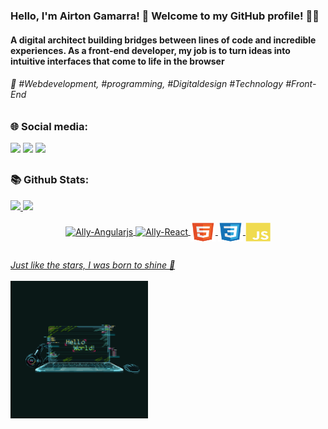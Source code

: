 <h3> Hello, I'm Airton Gamarra! 🌱 Welcome to my GitHub profile! 👋🏻 </h3>  
<h4>A digital architect building bridges between lines of code and incredible experiences. As a front-end developer, my job is to turn ideas into intuitive interfaces that come to life in the browser</h4>   
           
<h6> 💫 #Webdevelopment, #programming, #Digitaldesign #Technology #Front-End </h6>
   
## 
  
<h3> 🌐 Social media: <br></h3> 

<div>  

 
   <a href="https://www.instagram.com/airton_gamarra7/" target="_blank"><img src="https://img.shields.io/badge/Instagram-E4405F?style=for-the-badge&logo=instagram&logoColor=white" target="_blank"></a>
   <a href="https://www.linkedin.com/in/airton-gamarra/" target="_blank"><img src="https://img.shields.io/badge/-LinkedIn-%230077B5?style=for-the-badge&logo=linkedin&logoColor=white" target="_blank"></a>
   <a href = "airtongamarra575@gmail.com"><img src="https://img.shields.io/badge/Gmail-D14836?style=for-the-badge&logo=gmail&logoColor=white" target="_blank"></a>
 
##
 
<h3> 📚 Github Stats: <br></h3>
  
<div>
  <a href="[https://github.com/Airtongamarra](https://github.com/Airtongamarra)"> 
  <img height="170em" src="https://github-readme-stats.vercel.app/api?username=Airtongamarra&show_icons=true&theme=tokyonight&include_all_commits=true&count_private=true"/>
  <img height="150em" src="https://github-readme-stats.vercel.app/api/top-langs/?username=Airtongamarra&layout=compact&langs_count=16&theme=tokyonight"/>
</div>

<br>
  
<div align="center" style="display: inline_block">
  <img align="center" alt="Ally-Angularjs" height="40" width="90" src="https://img.shields.io/badge/AngularJS-E23237?style=for-the-badge&logo=angularjs&logoColor=white" />
  <img align="center" alt="Ally-React" height="40" width="80" src="https://img.shields.io/badge/React-20232A?style=for-the-badge&logo=react&logoColor=61DAFB" /> 
  <img align="center" alt="Ally-HTML" height="30" width="40" src="https://raw.githubusercontent.com/devicons/devicon/master/icons/html5/html5-original.svg">
  <img align="center" alt="Ally-CSS" height="30" width="40" src="https://raw.githubusercontent.com/devicons/devicon/master/icons/css3/css3-original.svg">
  <img align="center" alt="Ally-Js" height="30" width="40" src="https://raw.githubusercontent.com/devicons/devicon/master/icons/javascript/javascript-plain.svg">
</div>
    
## 

 <i>Just like the stars, I was born to shine 🌟 </i> <br> <br>
 <img src="https://github.com/Airtongamarra/Airtongamarra/blob/master/imagem1.gif" width="220">

##
  
 
